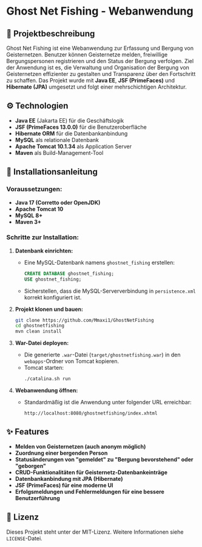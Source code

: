 # Ghost Net Fishing - Webanwendung

## 📌 Projektbeschreibung

Ghost Net Fishing ist eine Webanwendung zur Erfassung und Bergung von Geisternetzen. Benutzer können Geisternetze melden, freiwillige Bergungspersonen registrieren und den Status der Bergung verfolgen. Ziel der Anwendung ist es, die Verwaltung und Organisation der Bergung von Geisternetzen effizienter zu gestalten und Transparenz über den Fortschritt zu schaffen. Das Projekt wurde mit **Java EE**, **JSF (PrimeFaces)** und **Hibernate (JPA)** umgesetzt und folgt einer mehrschichtigen Architektur.

## ⚙️ Technologien

- **Java EE** (Jakarta EE) für die Geschäftslogik
- **JSF (PrimeFaces 13.0.0)** für die Benutzeroberfläche
- **Hibernate ORM** für die Datenbankanbindung
- **MySQL** als relationale Datenbank
- **Apache Tomcat 10.1.34** als Application Server
- **Maven** als Build-Management-Tool

## 🚀 Installationsanleitung

### Voraussetzungen:

- **Java 17 (Corretto oder OpenJDK)**
- **Apache Tomcat 10**
- **MySQL 8+**
- **Maven 3+**

### Schritte zur Installation:

1. **Datenbank einrichten:**

   - Eine MySQL-Datenbank namens `ghostnet_fishing` erstellen:
     ```sql
     CREATE DATABASE ghostnet_fishing;
     USE ghostnet_fishing;
     ```
   - Sicherstellen, dass die MySQL-Serververbindung in `persistence.xml` korrekt konfiguriert ist.

2. **Projekt klonen und bauen:**

   ```bash
   git clone https://github.com/Mmaxi1/GhostNetFishing
   cd ghostnetfishing
   mvn clean install
   ```

3. **War-Datei deployen:**

   - Die generierte `.war`-Datei (`target/ghostnetfishing.war`) in den `webapps`-Ordner von Tomcat kopieren.
   - Tomcat starten:
     ```bash
     ./catalina.sh run
     ```

4. **Webanwendung öffnen:**

   - Standardmäßig ist die Anwendung unter folgender URL erreichbar:
     ```
     http://localhost:8080/ghostnetfishing/index.xhtml
     ```

## ✨ Features

- **Melden von Geisternetzen (auch anonym möglich)**
- **Zuordnung einer bergenden Person**
- **Statusänderungen von "gemeldet" zu "Bergung bevorstehend" oder "geborgen"**
- **CRUD-Funktionalitäten für Geisternetz-Datenbankeinträge**
- **Datenbankanbindung mit JPA (Hibernate)**
- **JSF (PrimeFaces) für eine moderne UI**
- **Erfolgsmeldungen und Fehlermeldungen für eine bessere Benutzerführung**



## 📜 Lizenz

Dieses Projekt steht unter der MIT-Lizenz. Weitere Informationen siehe `LICENSE`-Datei.

